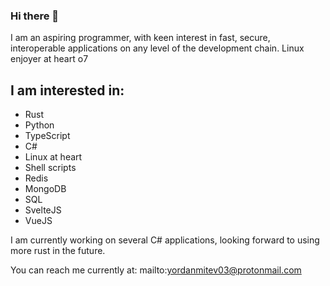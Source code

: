 ### Hi there 👋

I am an aspiring programmer, with keen interest in fast, secure, interoperable applications on any level of the development chain. Linux enjoyer at heart o7

## I am interested in:
 * Rust
 * Python
 * TypeScript
 * C#
 * Linux at heart
 * Shell scripts
 * Redis
 * MongoDB
 * SQL
 * SvelteJS
 * VueJS

I am currently working on several C# applications, looking forward to using more rust in the future.

You can reach me currently at: mailto:yordanmitev03@protonmail.com
<!--
**daki4/daki4** is a ✨ _special_ ✨ repository because its `README.md` (this file) appears on your GitHub profile.

Here are some ideas to get you started:

- 🔭 I’m currently working on ...
- 🌱 I’m currently learning ...
- 👯 I’m looking to collaborate on ...
- 🤔 I’m looking for help with ...
- 💬 Ask me about ...
- 📫 How to reach me: ...
- 😄 Pronouns: ...
- ⚡ Fun fact: ...
-->
